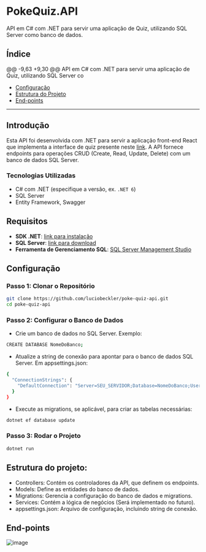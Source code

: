# PokeQuiz.API

API em C# com .NET para servir uma aplicação de Quiz, utilizando SQL Server como banco de dados.

## Índice

@@ -9,63 +9,30 @@ API em C# com .NET para servir uma aplicação de Quiz, utilizando SQL Server co
- [Configuração](#configuração)
- [Estrutura do Projeto](#estrutura-do-projeto)
- [End-points](#end-points)
---

## Introdução

Esta API foi desenvolvida com .NET para servir a aplicação front-end React que implementa a interface de quiz presente neste [link](https://github.com/luciobeckler/poke-quiz-app). A API fornece endpoints para operações CRUD (Create, Read, Update, Delete) com um banco de dados SQL Server.

### Tecnologias Utilizadas

- C# com .NET (especifique a versão, ex. `.NET 6`)
- SQL Server
- Entity Framework, Swagger

## Requisitos

- **SDK .NET**: [link para instalação](https://dotnet.microsoft.com/download)
- **SQL Server**: [link para download](https://www.microsoft.com/sql-server)
- **Ferramenta de Gerenciamento SQL**: [SQL Server Management Studio](https://docs.microsoft.com/sql/ssms/download-sql-server-management-studio-ssms)

## Configuração
### Passo 1: Clonar o Repositório
```bash
git clone https://github.com/luciobeckler/poke-quiz-api.git
cd poke-quiz-api
```

### Passo 2: Configurar o Banco de Dados
- Crie um banco de dados no SQL Server. Exemplo:
```bash
CREATE DATABASE NomeDoBanco;
```
- Atualize a string de conexão para apontar para o banco de dados SQL Server. Em appsettings.json:
```bash
{
  "ConnectionStrings": {
    "DefaultConnection": "Server=SEU_SERVIDOR;Database=NomeDoBanco;User Id=SEU_USUARIO;Password=SUA_SENHA;"
  }
}
```
- Execute as migrations, se aplicável, para criar as tabelas necessárias:
```bash
dotnet ef database update
```

### Passo 3: Rodar o Projeto
```bash
dotnet run
```
## Estrutura do projeto:
- Controllers: Contém os controladores da API, que definem os endpoints.
- Models: Define as entidades do banco de dados.
- Migrations: Gerencia a configuração do banco de dados e migrations.
- Services: Contém a lógica de negócios (Será implementado no futuro).
- appsettings.json: Arquivo de configuração, incluindo string de conexão.
## End-points
![image](https://github.com/user-attachments/assets/8b0c9823-17ee-4d56-88f1-2359f66c3d1b)
